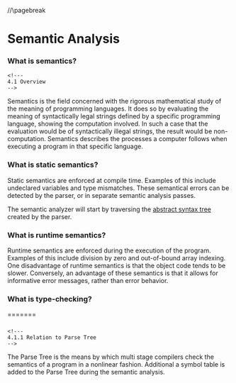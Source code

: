 
//\pagebreak

<!---
DO NOT REMOVE THIS COMMENT OR TOPICS LISTED HERE.

This section should cover these topics.
It need not be in this order.

Indicate coverage of topics by copying topic lines verbatim into a comment adjacent to the relevant text.
Covered topics appear twice in a file: here and adjacent to the relevant text.
Uncovered topics appear only once in a file (in this comment).

This command checks whether topic lines appear only once in a file.

    ./check.sh uncovered

TOPICS:

4.1 Overview
4.1.1 Relation to Parse Tree
4.1.1.1 Input from Parser
4.1.1.2 Adds Semantic Information to Parse Tree
4.1.2 Output to Code Generation Phase
4.2 Process
4.2.1 Type Checking
4.2.1.1 Verify Type Constraints
4.2.1.2 Static Checking
4.2.1.2.1 Done at Compile Time
4.2.1.2.2 Dynamic Checking Done at Runtime
4.2.1.2.3 Example Languages
4.2.1.2.3.1 Ada
4.2.1.2.3.2 C++
4.2.1.2.3.3 Java
4.2.1.3 Type Safety
4.2.1.4 Types Specified by the Language Specification
4.2.2 Object Binding
4.2.2.1 Associates Variable with its Definition
4.2.2.2 Resolve Object References
4.2.3 Assignment Operations
4.2.3.1 Data Flow Analysis
4.2.3.2 Definite Assignment Analysis
4.2.3.2.1 Ensures Variable are Assigned Before Used
4.2.3.2.2 Allows Potential Optimization
4.2.4 Produce Errors/Warnings
4.3 Time/Space Complexity

-->


Semantic Analysis
=================

### What is semantics?
    <!---
    4.1 Overview
    -->

Semantics is the field concerned with the rigorous mathematical study of the meaning of programming languages.
It does so by evaluating the meaning of syntactically legal strings defined by a specific programming language, showing the computation involved.
In such a case that the evaluation would be of syntactically illegal strings, the result would be non-computation.
Semantics describes the processes a computer follows when executing a program in that specific language.

### What is static semantics?

<!--
4.2.1.2 Static Checking
4.2.1.2.1 Done at Compile Time
-->

Static semantics are enforced at compile time.
Examples of this include undeclared variables and type mismatches.
These semantical errors can be detected by the parser, or in separate semantic analysis passes.

<!-- I will add more to this section - Mike D -->
The semantic analyzer will start by traversing the [abstract syntax tree](#what-is-an-abstract-syntax-tree) created by the parser.



### What is runtime semantics?

<!--
4.2.1.2.2 Dynamic Checking Done at Runtime
-->

Runtime semantics are enforced during the execution of the program.
Examples of this include division by zero and out-of-bound array indexing.
One disadvantage of runtime semantics is that the object code tends to be slower.
Conversely, an advantage of these semantics is that it allows for informative error messages, rather than error behavior.

### What is type-checking?
=======
###
    <!---
	4.1.1 Relation to Parse Tree
    -->

The Parse Tree is the means by which multi stage compilers check the semantics of a program in a nonlinear fashion.
Additional a symbol table is added to the Parse Tree during the semantic analysis.


